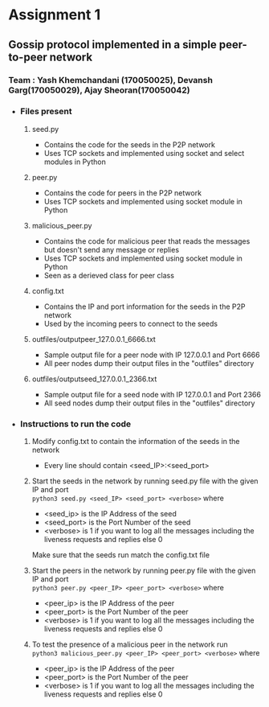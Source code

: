 # Assignment 1
## Gossip protocol implemented in a simple peer-to-peer network
### Team : Yash Khemchandani (170050025), Devansh Garg(170050029), Ajay Sheoran(170050042)

* ### <b>Files present</b>
    1. seed.py
        - Contains the code for the seeds in the P2P network
        - Uses TCP sockets and implemented using socket and select modules in Python

    2. peer.py
        - Contains the code for peers in the P2P network
        - Uses TCP sockets and implemented using socket module in Python

    3. malicious_peer.py
        - Contains the code for malicious peer that reads the messages but doesn't send any message or replies
        - Uses TCP sockets and implemented using socket module in Python
        - Seen as a derieved class for peer class

    4. config.txt
        - Contains the IP and port information for the seeds in the P2P network
        - Used by the incoming peers to connect to the seeds

    5. outfiles/outputpeer_127.0.0.1_6666.txt
        - Sample output file for a peer node with IP 127.0.0.1 and Port 6666
        - All peer nodes dump their output files in the "outfiles" directory
    
    6. outfiles/outputseed_127.0.0.1_2366.txt
        - Sample output file for a seed node with IP 127.0.0.1 and Port 2366
        - All seed nodes dump their output files in the "outfiles" directory

* ### <b>Instructions to run the code</b>
    1. Modify config.txt to contain the information of the seeds in the network
        - Every line should contain \<seed_IP\>:\<seed_port\>

    2.  Start the seeds in the network by running seed.py file with the given IP and port <br>
        `python3 seed.py <seed_IP> <seed_port> <verbose>` where
        - \<seed_ip\> is the IP Address of the seed
        - \<seed_port\> is the Port Number of the seed
        - \<verbose\> is 1 if you want to log all the messages including the liveness requests and replies else 0

        Make sure that the seeds run match the config.txt file

    3. Start the peers in the network by running peer.py file with the given IP and port <br>
        `python3 peer.py <peer_IP> <peer_port> <verbose>` where 
        - \<peer_ip\> is the IP Address of the peer
        - \<peer_port\> is the Port Number of the peer
        - \<verbose\> is 1 if you want to log all the messages including the liveness requests and replies else 0

    4. To test the presence of a malicious peer in the network run <br>
        `python3 malicious_peer.py <peer_IP> <peer_port> <verbose>` where
        - \<peer_ip\> is the IP Address of the peer
        - \<peer_port\> is the Port Number of the peer
        - \<verbose\> is 1 if you want to log all the messages including the liveness requests and replies else 0